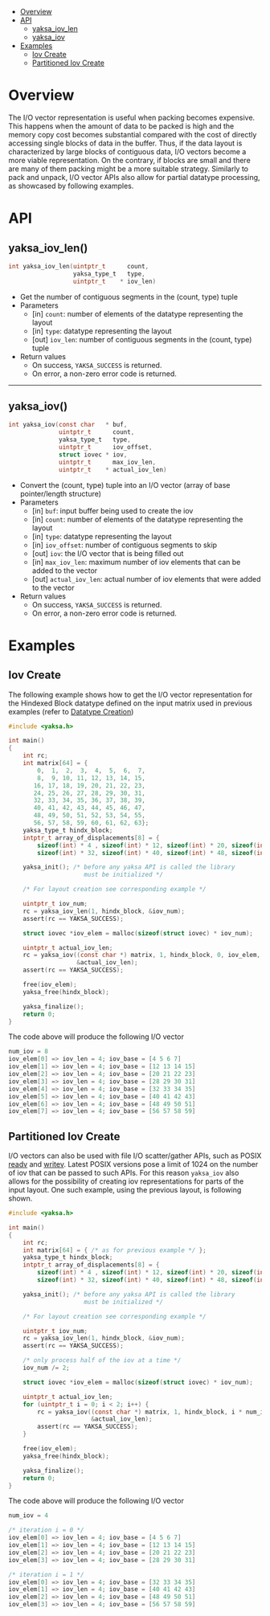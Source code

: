 * [Overview](#overview)
* [API](#api)
  * [yaksa_iov_len](#yaksa_iov_len)
  * [yaksa_iov](#yaksa_iov)
* [Examples](#examples)
  * [Iov Create](#Iov-create)
  * [Partitioned Iov Create](#partitioned-iov-create)

# Overview
The I/O vector representation is useful when packing becomes expensive. This happens when the amount of data to be packed is high and the memory copy cost becomes substantial compared with the cost of directly accessing single blocks of data in the buffer. Thus, if the data layout is characterized by large blocks of contiguous data, I/O vectors become a more viable representation. On the contrary, if blocks are small and there are many of them packing might be a more suitable strategy. Similarly to pack and unpack, I/O vector APIs also allow for partial datatype processing, as showcased by following examples. 

# API
## yaksa_iov_len()
```c
int yaksa_iov_len(uintptr_t      count,
                  yaksa_type_t   type,
                  uintptr_t    * iov_len)
```

* Get the number of contiguous segments in the (count, type) tuple
* Parameters
  * [in] `count`: number of elements of the datatype representing the layout
  * [in] `type`: datatype representing the layout
  * [out] `iov_len`: number of contiguous segments in the (count, type) tuple
* Return values
  * On success, `YAKSA_SUCCESS` is returned.
  * On error, a non-zero error code is returned.

***

## yaksa_iov()
```c
int yaksa_iov(const char   * buf,
              uintptr_t      count,
              yaksa_type_t   type,
              uintptr_t      iov_offset,
              struct iovec * iov,
              uintptr_t      max_iov_len,
              uintptr_t    * actual_iov_len)
```

* Convert the (count, type) tuple into an I/O vector (array of base pointer/length structure)
* Parameters
  * [in] `buf`: input buffer being used to create the iov
  * [in] `count`: number of elements of the datatype representing the layout
  * [in] `type`: datatype representing the layout
  * [in] `iov_offset`: number of contiguous segments to skip
  * [out] `iov`: the I/O vector that is being filled out
  * [in] `max_iov_len`: maximum number of iov elements that can be added to the vector
  * [out] `actual_iov_len`: actual number of iov elements that were added to the vector
* Return values
  * On success, `YAKSA_SUCCESS` is returned.
  * On error, a non-zero error code is returned.

# Examples
## Iov Create
The following example shows how to get the I/O vector representation for the Hindexed Block datatype defined on the input matrix used in previous examples (refer to [Datatype Creation](https://github.com/pmodels/yaksa/wiki/Datatype-Creation))

```c
#include <yaksa.h>

int main()
{
    int rc;
    int matrix[64] = {
        0,  1,  2,  3,  4,  5,  6,  7,
        8,  9, 10, 11, 12, 13, 14, 15,
       16, 17, 18, 19, 20, 21, 22, 23,
       24, 25, 26, 27, 28, 29, 30, 31,
       32, 33, 34, 35, 36, 37, 38, 39,
       40, 41, 42, 43, 44, 45, 46, 47,
       48, 49, 50, 51, 52, 53, 54, 55,
       56, 57, 58, 59, 60, 61, 62, 63};
    yaksa_type_t hindx_block;
    intptr_t array_of_displacements[8] = {
        sizeof(int) * 4 , sizeof(int) * 12, sizeof(int) * 20, sizeof(int) * 28,
        sizeof(int) * 32, sizeof(int) * 40, sizeof(int) * 48, sizeof(int) * 56};

    yaksa_init(); /* before any yaksa API is called the library
                     must be initialized */

    /* For layout creation see corresponding example */

    uintptr_t iov_num;
    rc = yaksa_iov_len(1, hindx_block, &iov_num);
    assert(rc == YAKSA_SUCCESS);

    struct iovec *iov_elem = malloc(sizeof(struct iovec) * iov_num);

    uintptr_t actual_iov_len;
    rc = yaksa_iov((const char *) matrix, 1, hindx_block, 0, iov_elem, iov_num,
                   &actual_iov_len);
    assert(rc == YAKSA_SUCCESS);

    free(iov_elem);
    yaksa_free(hindx_block);

    yaksa_finalize();
    return 0;
}
```

The code above will produce the following I/O vector

```c
num_iov = 8
iov_elem[0] => iov_len = 4; iov_base = [4 5 6 7]
iov_elem[1] => iov_len = 4; iov_base = [12 13 14 15]
iov_elem[2] => iov_len = 4; iov_base = [20 21 22 23]
iov_elem[3] => iov_len = 4; iov_base = [28 29 30 31]
iov_elem[4] => iov_len = 4; iov_base = [32 33 34 35]
iov_elem[5] => iov_len = 4; iov_base = [40 41 42 43]
iov_elem[6] => iov_len = 4; iov_base = [48 49 50 51]
iov_elem[7] => iov_len = 4; iov_base = [56 57 58 59]
```

## Partitioned Iov Create
I/O vectors can also be used with file I/O scatter/gather APIs, such as POSIX [readv](http://man7.org/linux/man-pages/man2/readv.2.html "POSIX readv API") and [writev](http://man7.org/linux/man-pages/man2/writev.2.html "POSIX writev API"). Latest POSIX versions pose a limit of 1024 on the number of iov that can be passed to such APIs. For this reason `yaksa_iov` also allows for the possibility of creating iov representations for parts of the input layout. One such example, using the previous layout, is following shown.

```c
#include <yaksa.h>

int main()
{
    int rc;
    int matrix[64] = { /* as for previous example */ };
    yaksa_type_t hindx_block;
    intptr_t array_of_displacements[8] = {
        sizeof(int) * 4 , sizeof(int) * 12, sizeof(int) * 20, sizeof(int) * 28,
        sizeof(int) * 32, sizeof(int) * 40, sizeof(int) * 48, sizeof(int) * 56};

    yaksa_init(); /* before any yaksa API is called the library
                     must be initialized */

    /* For layout creation see corresponding example */

    uintptr_t iov_num;
    rc = yaksa_iov_len(1, hindx_block, &iov_num);
    assert(rc == YAKSA_SUCCESS);

    /* only process half of the iov at a time */
    iov_num /= 2;

    struct iovec *iov_elem = malloc(sizeof(struct iovec) * iov_num);

    uintptr_t actual_iov_len;
    for (uintptr_t i = 0; i < 2; i++) {
        rc = yaksa_iov((const char *) matrix, 1, hindx_block, i * num_iov, iov_elem, iov_num,
                       &actual_iov_len);
        assert(rc == YAKSA_SUCCESS);
    }

    free(iov_elem);
    yaksa_free(hindx_block);

    yaksa_finalize();
    return 0;
}
```

The code above will produce the following I/O vector

```c
num_iov = 4

/* iteration i = 0 */
iov_elem[0] => iov_len = 4; iov_base = [4 5 6 7]
iov_elem[1] => iov_len = 4; iov_base = [12 13 14 15]
iov_elem[2] => iov_len = 4; iov_base = [20 21 22 23]
iov_elem[3] => iov_len = 4; iov_base = [28 29 30 31]

/* iteration i = 1 */
iov_elem[0] => iov_len = 4; iov_base = [32 33 34 35]
iov_elem[1] => iov_len = 4; iov_base = [40 41 42 43]
iov_elem[2] => iov_len = 4; iov_base = [48 49 50 51]
iov_elem[3] => iov_len = 4; iov_base = [56 57 58 59]
```